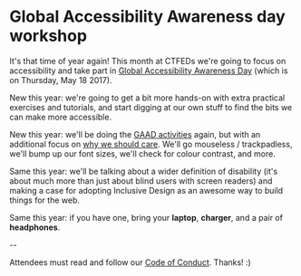 # Global Accessibility Awareness day workshop

It's that time of year again! This month at CTFEDs we're going to focus on accessibility and take part in [Global Accessibility Awareness Day](http://www.globalaccessibilityawarenessday.org/) (which is on Thursday, May 18 2017).

New this year: we're going to get a bit more hands-on with extra practical exercises and tutorials, and start digging at our own stuff to find the bits we can make more accessible.

New this year: we'll be doing the [GAAD activities](http://www.globalaccessibilityawarenessday.org/participate.html) again, but with an additional focus on [why we should care](https://ctfeds.github.io/Global-Accessibility-Awareness-Day-2017/activities/). We'll go mouseless / trackpadless, we'll bump up our font sizes, we'll check for colour contrast, and more.

Same this year: we'll be talking about a wider definition of disability (it's about much more than just about blind users with screen readers) and making a case for adopting Inclusive Design as an awesome way to build things for the web.

Same this year: if you have one, bring your **laptop**, **charger**, and a pair of **headphones**.

--

Attendees must read and follow our [Code of Conduct](http://ctfeds.org/code-of-conduct/). Thanks! :)
